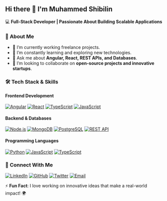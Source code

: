 ## **Hi there 👋 I'm Muhammed Shibilin**  

💻 **Full-Stack Developer | Passionate About Building Scalable Applications**  

### 🚀 **About Me**  
- 🔭 I’m currently working freelance projects.  
- 🌱 I’m constantly learning and exploring new technologies.  
- 💬 Ask me about **Angular, React, REST APIs, and Databases**.  
- 👯 I’m looking to collaborate on **open-source projects and innovative startups**.  

### 🛠 **Tech Stack & Skills**  

#### **Frontend Development**  
[![Angular](https://img.shields.io/badge/Angular-DD0031?style=for-the-badge&logo=angular&logoColor=white)](https://angular.io/) [![React](https://img.shields.io/badge/React-61DAFB?style=for-the-badge&logo=react&logoColor=white)](https://reactjs.org/)  [![TypeScript](https://img.shields.io/badge/TypeScript-3178C6?style=for-the-badge&logo=typescript&logoColor=white)](https://www.typescriptlang.org/)  [![JavaScript](https://img.shields.io/badge/JavaScript-F7DF1E?style=for-the-badge&logo=javascript&logoColor=black)](https://developer.mozilla.org/en-US/docs/Web/JavaScript)  

#### **Backend & Databases**  
[![Node.js](https://img.shields.io/badge/Node.js-339933?style=for-the-badge&logo=node.js&logoColor=white)](https://nodejs.org/) [![MongoDB](https://img.shields.io/badge/MongoDB-47A248?style=for-the-badge&logo=mongodb&logoColor=white)](https://www.mongodb.com/)  [![PostgreSQL](https://img.shields.io/badge/PostgreSQL-336791?style=for-the-badge&logo=postgresql&logoColor=white)](https://www.postgresql.org/) [![REST API](https://img.shields.io/badge/REST-02569B?style=for-the-badge&logo=rest&logoColor=white)](#)  

#### **Programming Languages**  
[![Python](https://img.shields.io/badge/Python-3776AB?style=for-the-badge&logo=python&logoColor=white)](https://www.python.org/) [![JavaScript](https://img.shields.io/badge/JavaScript-F7DF1E?style=for-the-badge&logo=javascript&logoColor=black)](https://developer.mozilla.org/en-US/docs/Web/JavaScript) [![TypeScript](https://img.shields.io/badge/TypeScript-3178C6?style=for-the-badge&logo=typescript&logoColor=white)](https://www.typescriptlang.org/)  
 
### 🔗 **Connect With Me**  
[![LinkedIn](https://img.shields.io/badge/LinkedIn-0A66C2?style=for-the-badge&logo=linkedin&logoColor=white)](https://www.linkedin.com/in/muhammedshibilin) [![GitHub](https://img.shields.io/badge/GitHub-181717?style=for-the-badge&logo=github&logoColor=white)](https://github.com/ziblyy) [![Twitter](https://img.shields.io/badge/Twitter-1DA1F2?style=for-the-badge&logo=twitter&logoColor=white)](https://twitter.com/muhammedshibilin) [![Email](https://img.shields.io/badge/Email-D14836?style=for-the-badge&logo=gmail&logoColor=white)](mailto:nkshibili17@gmail.com)
 
⚡ **Fun Fact**: I love working on innovative ideas that make a real-world impact! 🌍  
